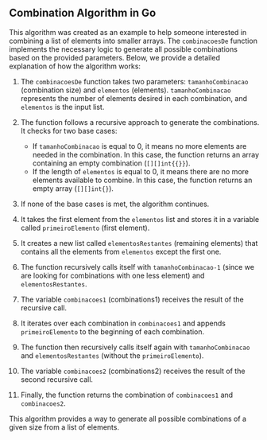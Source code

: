 ## Combination Algorithm in Go

This algorithm was created as an example to help someone interested in combining a list of elements into smaller arrays. The `combinacoesDe` function implements the necessary logic to generate all possible combinations based on the provided parameters. Below, we provide a detailed explanation of how the algorithm works:

1. The `combinacoesDe` function takes two parameters: `tamanhoCombinacao` (combination size) and `elementos` (elements). `tamanhoCombinacao` represents the number of elements desired in each combination, and `elementos` is the input list.

2. The function follows a recursive approach to generate the combinations. It checks for two base cases:
   - If `tamanhoCombinacao` is equal to 0, it means no more elements are needed in the combination. In this case, the function returns an array containing an empty combination (`[][]int{{}}`).
   - If the length of `elementos` is equal to 0, it means there are no more elements available to combine. In this case, the function returns an empty array (`[][]int{}`).

3. If none of the base cases is met, the algorithm continues.

4. It takes the first element from the `elementos` list and stores it in a variable called `primeiroElemento` (first element).

5. It creates a new list called `elementosRestantes` (remaining elements) that contains all the elements from `elementos` except the first one.

6. The function recursively calls itself with `tamanhoCombinacao-1` (since we are looking for combinations with one less element) and `elementosRestantes`.

7. The variable `combinacoes1` (combinations1) receives the result of the recursive call.

8. It iterates over each combination in `combinacoes1` and appends `primeiroElemento` to the beginning of each combination.

9. The function then recursively calls itself again with `tamanhoCombinacao` and `elementosRestantes` (without the `primeiroElemento`).

10. The variable `combinacoes2` (combinations2) receives the result of the second recursive call.

11. Finally, the function returns the combination of `combinacoes1` and `combinacoes2`.

This algorithm provides a way to generate all possible combinations of a given size from a list of elements.
